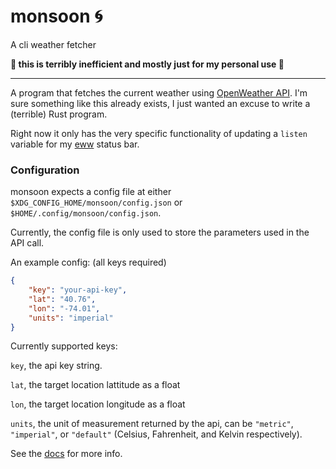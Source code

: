 # monsoon :cyclone: 
A cli weather fetcher

**:rotating_light: this is terribly inefficient and mostly just for my personal use :rotating_light:**

---

A program that fetches the current weather using [OpenWeather API](https://openweathermap.org/api). I'm sure something like this already exists, I just wanted an excuse to write a (terrible) Rust program.

Right now it only has the very specific functionality of updating a `listen` variable for my [eww](https://github.com/elkowar/eww) status bar.

### Configuration
monsoon expects a config file at either `$XDG_CONFIG_HOME/monsoon/config.json` or `$HOME/.config/monsoon/config.json`.

Currently, the config file is only used to store the parameters used in the API call.

An example config:
(all keys required)
```json
{
    "key": "your-api-key",
    "lat": "40.76",
    "lon": "-74.01",
    "units": "imperial"
}
```

Currently supported keys:

`key`, the api key string.

`lat`, the target location lattitude as a float

`lon`, the target location longitude as a float 

`units`, the unit of measurement returned by the api, can be `"metric"`, `"imperial"`, or `"default"` (Celsius, Fahrenheit, and Kelvin respectively).

See the [docs](https://openweathermap.org/current) for more info.
